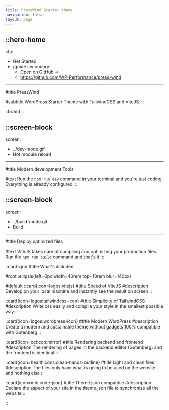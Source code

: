```yaml
---
title: PressWind Starter theme
navigation: false
layout: page
---
```


::hero-home
---
cta:
- Get Started
- /guide
secondary:
  - Open on GitHub →
  - https://github.com/WP-Performance/press-wind
---
#title
PressWind

#subtitle
WordPress Starter Theme with TailwindCSS and ViteJS.
::

::brand
::

::screen-block
---
screen:
  - ../dev-mode.gif
  - Hot module reload
---
#title
Modern development Tools

#text
Run the ```npm run dev``` command in your terminal and you're just coding.
Everything is already configured.
::

::screen-block
---
screen:
  - ../build-mode.gif
  - Build
---
#title
Deploy optimized files

#text
ViteJS takes care of compiling and optimizing your production files.
Run the ```npm run build``` command and that's it.
::

::card-grid
#title
What's included

#root
:ellipsis{left=0px width=40rem top=10rem blur=140px}

#default
  ::card{icon=logos:vitejs}
  #title
  Speed of ViteJS
  #description
  Develop on your local machine and instantly see the result on screen
  ::

  ::card{icon=logos:tailwindcss-icon}
  #title
  Simplicity of TailwindCSS
  #description
  Write css easily and compile your style in the smallest possible way
  ::

  ::card{icon=logos:wordpress-icon}
  #title
  Modern WordPress
  #description
  Create a modern and sustainable theme without gadgets 100% compatible with Gutenberg
  ::

  ::card{icon=octicon:mirror}
  #title
  Rendering backend and frontend
  #description
  The rendering of pages in the backend editor (Gutenberg) and the frontend is identical
  ::

  ::card{icon=healthicons:clean-hands-outline}
  #title
  Light and clean files
  #description
  The files only have what is going to be used on the website and nothing else
  ::

  ::card{icon=mdi:code-json}
  #title
  Theme.json compatible
  #description
  Declare the aspect of your site in the theme.json file to synchronize all the website
  ::

::
